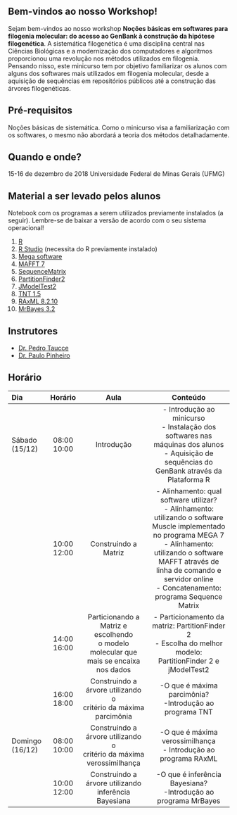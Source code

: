 ## Bem-vindos ao nosso Workshop!

Sejam bem-vindos ao nosso workshop **Noções básicas em softwares para filogenia molecular: do acesso ao GenBank à construção da hipótese filogenética**. A sistemática filogenética é uma disciplina central nas Ciências Biológicas e a modernização dos computadores e algoritmos proporcionou uma revolução nos métodos utilizados em filogenia. Pensando nisso, este minicurso tem por objetivo familiarizar os alunos com alguns dos softwares mais utilizados em filogenia molecular, desde a aquisição de sequências em repositórios públicos até a construção das árvores filogenéticas.

## Pré-requisitos

Noções básicas de sistemática. Como o minicurso visa a familiarização com os softwares, o mesmo não abordará a teoria dos métodos
detalhadamente.

## Quando e onde?

15-16 de dezembro de 2018
Universidade Federal de Minas Gerais (UFMG)

## Material a ser levado pelos alunos

Notebook com os programas a serem utilizados previamente instalados (a seguir). Lembre-se de baixar a versão de acordo com o seu sistema operacional!

1. [R](https://vps.fmvz.usp.br/CRAN/)
2. [R Studio](https://www.rstudio.com/products/rstudio/download/#download) (necessita do R previamente instalado)
3. [Mega software](https://www.megasoftware.net/)
4. [MAFFT 7](https://mafft.cbrc.jp/alignment/software/)
5. [SequenceMatrix](https://github.com/gaurav/taxondna/releases/tag/1.8)
6. [PartitionFinder2](https://github.com/brettc/partitionfinder/releases/tag/v2.1.1)
7. [JModelTest2](https://github.com/ddarriba/jmodeltest2/releases)
8. [TNT 1.5](http://www.lillo.org.ar/phylogeny/tnt/)
9. [RAxML 8.2.10](https://github.com/stamatak/standard-RAxML)
10. [MrBayes 3.2](http://mrbayes.sourceforge.net/download.php)

## Instrutores

- [Dr. Pedro Taucce](www.pedrotaucce.org)<br>
- [Dr. Paulo Pinheiro](http://lattes.cnpq.br/8623318349513480)


## Horário

|Dia|Horário|Aula|Conteúdo|
|:---|:---:|:---:|:---:|
|Sábado (15/12) |08:00<br>10:00|Introdução            |- Introdução ao minicurso<br>- Instalação dos softwares nas máquinas dos alunos<br>- Aquisição de sequências do GenBank através da Plataforma R|
|               |10:00<br>12:00|Construindo a Matriz  |- Alinhamento: qual software utilizar?<br>- Alinhamento: utilizando o software Muscle implementado no programa MEGA 7<br>- Alinhamento: utilizando o software MAFFT através de linha de comando e servidor online<br>- Concatenamento: programa Sequence Matrix|
|               |14:00<br>16:00|Particionando a Matriz e escolhendo <br>o modelo molecular que mais se encaixa nos dados|- Particionamento da matriz: PartitionFinder 2<br>- Escolha do melhor modelo: PartitionFinder 2 e jModelTest2|
|               |16:00<br>18:00|Construindo a árvore utilizando o <br>critério da máxima parcimônia|-O que é máxima parcimônia?<br>-Introdução ao programa TNT|
|Domingo (16/12)|08:00<br>10:00|Construindo a árvore utilizando o <br>critério da máxima verossimilhança|-O que é máxima verossimilhança<br> - Introdução ao programa RAxML
|               |10:00<br>12:00|Construindo a árvore utilizando <br> inferência Bayesiana|-O que é inferência Bayesiana?<br>-Introdução ao programa MrBayes
